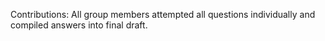 Contributions: All group members attempted all questions individually and compiled answers into final draft. 
